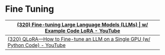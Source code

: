 # Fine Tuning

| [(320) Fine-tuning Large Language Models (LLMs) \| w/ Example Code LoRA - YouTube](https://www.youtube.com/watch?v=eC6Hd1hFvos) |
| ------------------------------------------------------------------------------------------------------------------------------- |
| [(320) QLoRA—How to Fine-tune an LLM on a Single GPU (w/ Python Code) - YouTube](https://www.youtube.com/watch?v=XpoKB3usmKc)   |
